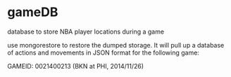 # gameDB
database to store NBA player locations during a game

use mongorestore to restore the dumped storage. It will pull up a database of actions and movements in JSON format for the following game:

GAMEID: 0021400213 (BKN at PHI, 2014/11/26)
